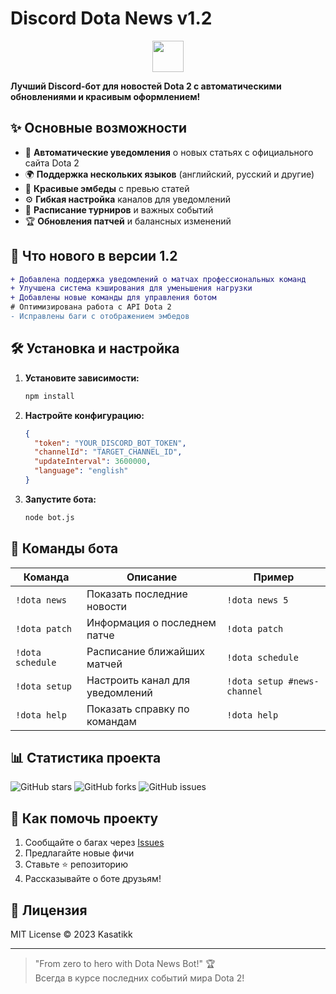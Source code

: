 # Discord Dota News v1.2

<p align="center"> <img src="https://i.postimg.cc/QCzrwdmn/Group-10.png" height="50"></p>

**Лучший Discord-бот для новостей Dota 2 с автоматическими обновлениями и красивым оформлением!**

## ✨ Основные возможности

- 🔔 **Автоматические уведомления** о новых статьях с официального сайта Dota 2
- 🌍 **Поддержка нескольких языков** (английский, русский и другие)
- 🎨 **Красивые эмбеды** с превью статей
- ⚙️ **Гибкая настройка** каналов для уведомлений
- 📅 **Расписание турниров** и важных событий
- 🏆 **Обновления патчей** и балансных изменений

## 🚀 Что нового в версии 1.2

```diff
+ Добавлена поддержка уведомлений о матчах профессиональных команд
+ Улучшена система кэширования для уменьшения нагрузки
+ Добавлены новые команды для управления ботом
# Оптимизирована работа с API Dota 2
- Исправлены баги с отображением эмбедов
```

## 🛠 Установка и настройка

1. **Установите зависимости:**
   ```bash
   npm install
   ```

2. **Настройте конфигурацию:**
   ```json
   {
     "token": "YOUR_DISCORD_BOT_TOKEN",
     "channelId": "TARGET_CHANNEL_ID",
     "updateInterval": 3600000,
     "language": "english"
   }
   ```

3. **Запустите бота:**
   ```bash
   node bot.js
   ```

## 📜 Команды бота

| Команда           | Описание                          | Пример                     |
|-------------------|-----------------------------------|----------------------------|
| `!dota news`      | Показать последние новости        | `!dota news 5`             |
| `!dota patch`     | Информация о последнем патче      | `!dota patch`              |
| `!dota schedule`  | Расписание ближайших матчей       | `!dota schedule`           |
| `!dota setup`     | Настроить канал для уведомлений   | `!dota setup #news-channel`|
| `!dota help`      | Показать справку по командам      | `!dota help`               |

## 📊 Статистика проекта

![GitHub stars](https://img.shields.io/github/stars/Kasatikk/Discord-Dota-News?style=social)
![GitHub forks](https://img.shields.io/github/forks/Kasatikk/Discord-Dota-News?style=social)
![GitHub issues](https://img.shields.io/github/issues/Kasatikk/Discord-Dota-News)

## 🤝 Как помочь проекту

1. Сообщайте о багах через [Issues](https://github.com/Kasatikk/Discord-Dota-News/issues)
2. Предлагайте новые фичи
3. Ставьте ⭐ репозиторию
4. Рассказывайте о боте друзьям!

## 📜 Лицензия

MIT License © 2023 Kasatikk

---

> "From zero to hero with Dota News Bot!" 🏆  
> Всегда в курсе последних событий мира Dota 2!

